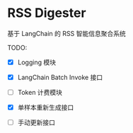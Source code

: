 # RSS Digester

基于 LangChain 的 RSS 智能信息聚合系统

TODO:

- [x] Logging 模块
- [x] LangChain Batch Invoke 接口
- [ ] Token 计费模块
- [x] 单样本重新生成接口
- [ ] 手动更新接口

